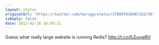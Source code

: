 ```yaml
---
layout: status
originalUrl: 'https://twitter.com/marcgg/status/170097636987252736'
isReply: false
date: 2012-02-16 10:50:11
---
```


Guess what really large website is running Redis? http://t.co/ILEuywRV
